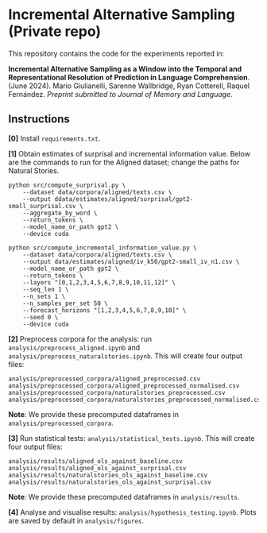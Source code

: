 # Incremental Alternative Sampling (Private repo)

This repository contains the code for the experiments reported in:

**Incremental Alternative Sampling as a Window into the Temporal
and Representational Resolution of Prediction in Language Comprehension**. (June 2024). Mario Giulianelli, Sarenne Wallbridge, Ryan Cotterell, Raquel Fernández. *Preprint submitted to Journal of Memory and Language*.


## Instructions
**[0]** Install `requirements.txt`.

**[1]** Obtain estimates of surprisal and incremental information value. Below are the commands to run for the Aligned dataset; change the paths for Natural Stories.
```
python src/compute_surprisal.py \
    --dataset data/corpora/aligned/texts.csv \
    --output ddata/estimates/aligned/surprisal/gpt2-small_surprisal.csv \
    --aggregate_by_word \
    --return_tokens \
    --model_name_or_path gpt2 \
    --device cuda

python src/compute_incremental_information_value.py \
    --dataset data/corpora/aligned/texts.csv \
    --output data/estimates/aligned/iv_k50/gpt2-small_iv_n1.csv \
    --model_name_or_path gpt2 \
    --return_tokens \
    --layers "[0,1,2,3,4,5,6,7,8,9,10,11,12]" \
    --seq_len 1 \
    --n_sets 1 \
    --n_samples_per_set 50 \
    --forecast_horizons "[1,2,3,4,5,6,7,8,9,10]" \
    --seed 0 \
    --device cuda
```

**[2]** Preprocess corpora for the analysis: run `analysis/preprocess_aligned.ipynb` and `analysis/preprocess_naturalstories.ipynb`. This will create four output files:
```
analysis/preprocessed_corpora/aligned_preprocessed.csv  
analysis/preprocessed_corpora/aligned_preprocessed_normalised.csv
analysis/preprocessed_corpora/naturalstories_preprocessed.csv
analysis/preprocessed_corpora/naturalstories_preprocessed_normalised.csv
```   
**Note**: We provide these precomputed dataframes in `analysis/preprocessed_corpora`.

**[3]** Run statistical tests: `analysis/statistical_tests.ipynb`. This will create four output files:
```
analysis/results/aligned_ols_against_baseline.csv
analysis/results/aligned_ols_against_surprisal.csv
analysis/results/naturalstories_ols_against_baseline.csv
analysis/results/naturalstories_ols_against_surprisal.csv
```
**Note**: We provide these precomputed dataframes in `analysis/results`.

**[4]** Analyse and visualise results: `analysis/hypothesis_testing.ipynb`. Plots are saved by default in `analysis/figures`.